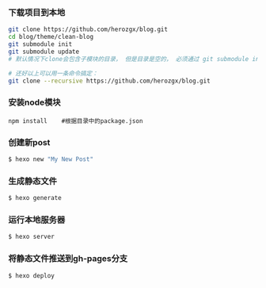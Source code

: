 ### 下载项目到本地

```bash
git clone https://github.com/herozgx/blog.git
cd blog/theme/clean-blog
git submodule init
git submodule update
# 默认情况下clone会包含子模块的目录， 但是目录是空的， 必须通过 git submodule inist 和 git submodule update 来获取

# 还好以上可以用一条命令搞定：
git clone --recursive https://github.com/herozgx/blog.git
```

### 安装node模块
```
npm install    #根据目录中的package.json
```

### 创建新post

``` bash
$ hexo new "My New Post"
```

### 生成静态文件

``` bash
$ hexo generate
```

### 运行本地服务器

``` bash
$ hexo server
```

### 将静态文件推送到gh-pages分支

``` bash
$ hexo deploy
```
